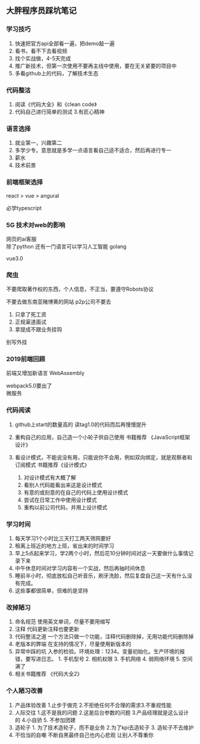 ## 大胖程序员踩坑笔记

### 学习技巧

1. 快速把官方api全部看一遍，把demo敲一遍
2. 看书，看不下去看视频
2. 找个实战做，4-5天完成
3. 推广新技术，但第一次使用不要再主线中使用，要在无关紧要的项目中
4. 多看github上的代码，了解技术生态

### 代码整洁

1. 阅读《代码大全》和《clean code》
2. 代码自己进行简单的测试
3.有匠心精神

### 语言选择

1. 就业第一，兴趣第二
2. 多学少专。意思就是多学一点语言看自己适不适合，然后再进行专一
3. 薪水
4. 技术前景

### 前端框架选择

react > vue > angural  

必学typescript

### 5G 技术对web的影响

网页的ai客服  
除了python  还有一门语言可以学习人工智能  golang

vue3.0

### 爬虫

不要爬取著作权的东西，个人信息，不正当，要遵守Robots协议

不要去做东南亚赌博黄的网站
p2p公司不要去

1. 只拿了死工资
2. 正规渠道面试
3. 拿提成不跟业务挂钩

别写外挂

### 2019前端回顾

前端又增加新语言  WebAssembly

webpack5.0要出了   
微服务

### 代码阅读

1. github上start的数量高的
	读tag1.0的代码而后再慢慢提升

2. 重构自己的应用，自己造一个小轮子供自己使用
	书籍推荐   《JavaScript框架设计》

3. 看设计模式，不能说没有用，只能说你不会用，例如双向绑定，就是观察者和订阅模式
	书籍推荐《设计模式》   
	1. 对设计模式有大概了解
	2. 看别人代码能看出来这是设计模式
	3. 有意的或刻意的在自己的代码上使用设计模式
	4. 尝试在日常工作中使用设计模式
	5. 重构以前公司代码，并用上设计模式

### 学习时间

1. 每天学习1个小时比三天打工两天筛网要好
2. 租离上班近的地方上班，省出来的时间学习
3. 早上5点起来学习，学2两个小时，然后花10分钟时间对这一天要做什么事情记录下来
4. 中午休息时间对学习内容有一个实战，然后再抽时间休息
5. 睡前半小时，彻底放松自己听音乐，刷牙洗脸，然后复盘自己这一天有什么没有完成。
6. 这些事都很简单，但难的是坚持

### 改掉陋习

1. 命名规范  	使用英文单词，尽量不要用缩写
2. 注释			代码更新注释也要更新
3. 代码整洁之道	一个方法只做一个功能，注释代码删除掉，无用功能代码删除掉
4. 老版本的弊端	在支持的情况下，尽量使用新版本的
5. 异常中踩的坑	入参的检验。环境处理：1234。变量初始化。生产环境的报错，要写进日志。
					1. 手机型号
					2. 相机权限
					3. 手机网络
					4. 弱网络环境
					5. 空间满了
6. 相关书籍推荐	《代码大全2》

### 个人陋习改善

1. 产品体验改善  1.止步于做完 2.不拒绝任何不合理的需求3.不重视性能
2. 人际交往		1.这不是我的问题 2.这是后台参数的问题 3.产品经理就是这么设计的 4.小自骄 5. 不参加团建
3. 造轮子		1. 为了技术造轮子，而不是业务 2.为了kpi去造轮子 3. 造轮子不去维护
4. 不恰当的自嘲   不断自黑最终自己也内心悲观  让别人不尊重你
	